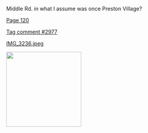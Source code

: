 
Middle Rd. in what I assume was once Preston Village?

[Page 120](https://www.lfgss.com/conversations/169251/?offset=2975)

[Tag comment #2977](https://www.lfgss.com/comments/17386057/)

[IMG_3236.jpeg](https://lfgss.microcosm.app/api/v1/files/3daf3c8395965425db9a174a0586e8da7ab7b67f.jpeg)

<img src="https://lfgss.microcosm.app/api/v1/files/3daf3c8395965425db9a174a0586e8da7ab7b67f.jpeg" width="200" />


